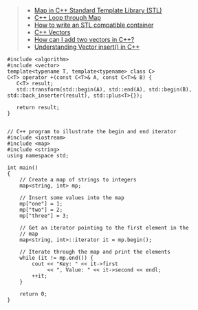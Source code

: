 ###
> - [Map in C++ Standard Template Library (STL)](https://www.geeksforgeeks.org/map-associative-containers-the-c-standard-template-library-stl/)
> - [C++ Loop through Map](https://stackoverflow.com/questions/26281979/c-loop-through-map)
> - [How to write an STL compatible container](https://medium.com/@vgasparyan1995/how-to-write-an-stl-compatible-container-fc5b994462c6)
> - [C++ Vectors](https://www.programiz.com/cpp-programming/vectors)
> - [How can I add two vectors in C++? ](https://www.reddit.com/r/cpp_questions/comments/vz261o/how_can_i_add_two_vectors_in_c/?rdt=53979)
> - [Understanding Vector insert() in C++](https://www.digitalocean.com/community/tutorials/vector-insert-in-c-plus-plus)

```
#include <algorithm>
#include <vector>
template<typename T, template<typename> class C>
C<T> operator +(const C<T>& A, const C<T>& B) {
   C<T> result;
   std::transform(std::begin(A), std::end(A), std::begin(B), std::back_inserter(result), std::plus<T>{});

   return result;
}
```

```

// C++ program to illustrate the begin and end iterator
#include <iostream>
#include <map>
#include <string>
using namespace std;
 
int main()
{
    // Create a map of strings to integers
    map<string, int> mp;
 
    // Insert some values into the map
    mp["one"] = 1;
    mp["two"] = 2;
    mp["three"] = 3;
 
    // Get an iterator pointing to the first element in the
    // map
    map<string, int>::iterator it = mp.begin();
 
    // Iterate through the map and print the elements
    while (it != mp.end()) {
        cout << "Key: " << it->first
             << ", Value: " << it->second << endl;
        ++it;
    }
 
    return 0;
}

```
